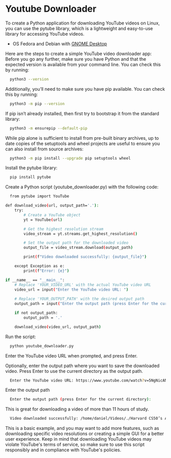 # Youtube Downloader
To create a Python application for downloading YouTube videos on Linux, you can use the pytube library, which is a lightweight and easy-to-use library for accessing YouTube videos.

- OS Fedora and Debian with [GNOME Desktop](https://www.gnome.org/)                

Here are the steps to create a simple YouTube video downloader app:
Before you go any further, make sure you have Python and that the expected version is available from your command line. You can check this by running:

```bash
  python3 --version
```

Additionally, you’ll need to make sure you have pip available. You can check this by running:

```bash
  python3 -m pip --version
```

If pip isn’t already installed, then first try to bootstrap it from the standard library:

```bash
  python3 -m ensurepip --default-pip
```

While pip alone is sufficient to install from pre-built binary archives, up to date copies of the setuptools and wheel projects are useful to ensure you can also install from source archives:

```bash
  python3 -m pip install --upgrade pip setuptools wheel
```

Install the pytube library:

```bash
  pip install pytube
```

Create a Python script (youtube_downloader.py) with the following code:

```bash
  from pytube import YouTube

def download_video(url, output_path='.'):
    try:
        # Create a YouTube object
        yt = YouTube(url)

        # Get the highest resolution stream
        video_stream = yt.streams.get_highest_resolution()

        # Set the output path for the downloaded video
        output_file = video_stream.download(output_path)

        print(f"Video downloaded successfully: {output_file}")

    except Exception as e:
        print(f"Error: {e}")

if __name__ == "__main__":
    # Replace 'YOUR_VIDEO_URL' with the actual YouTube video URL
    video_url = input("Enter the YouTube video URL: ")
    
    # Replace 'YOUR_OUTPUT_PATH' with the desired output path
    output_path = input("Enter the output path (press Enter for the current directory): ")

    if not output_path:
        output_path = '.'

    download_video(video_url, output_path)
```
Run the script:

```bash
  python youtube_downloader.py
```
Enter the YouTube video URL when prompted, and press Enter.

Optionally, enter the output path where you want to save the downloaded video. Press Enter to use the current directory as the output path.

```bash
  Enter the YouTube video URL: https://www.youtube.com/watch?v=5NgNicANyqM&t=25459s
```
Enter the output path

```bash
  Enter the output path (press Enter for the current directory):
```
This is great for downloading a video of more than 11 hours of study.

```bash
  Video downloaded successfully: /home/daniel/Videos/./Harvard CS50’s Artificial Intelligence with Python – Full University Course.mp4
```
This is a basic example, and you may want to add more features, such as downloading specific video resolutions or creating a simple GUI for a better user experience. Keep in mind that downloading YouTube videos may violate YouTube's terms of service, so make sure to use this script responsibly and in compliance with YouTube's policies.
